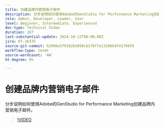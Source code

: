 ```yaml
---
title: 创建品牌内营销电子邮件
description: 分步说明如何使用Adobe的GenStudio for Performance Marketing创建品牌内营销电子邮件。
role: Admin, Developer, Leader, User
level: Beginner, Intermediate, Experienced
doc-type: Technical Video
duration: 267
last-substantial-update: 2024-10-12T00:00:00Z
jira: KT-16335
source-git-commit: 62996e5f9182b3058cb176ffe131066d741799f8
workflow-type: tm+mt
source-wordcount: '44'
ht-degree: 0%

---
```



# 创建品牌内营销电子邮件

分步说明如何使用Adobe的GenStudio for Performance Marketing创建品牌内营销电子邮件。

>[!VIDEO](https://video.tv.adobe.com/v/3435056/?learn=on)
